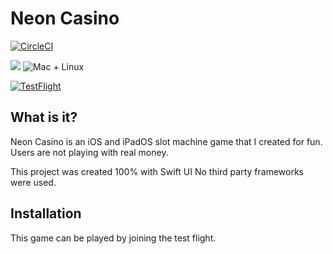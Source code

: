 # Neon Casino

[![CircleCI](https://circleci.com/gh/KelCodesStuff/Neon-Casino.svg?style=shield&circle-token=4d334ff549a0ff07a72acbd9727bc70028b54c77)](https://app.circleci.com/pipelines/github/KelCodesStuff/Neon-Casino)

<img src="https://img.shields.io/badge/Swift-5.8-orange.svg"/>
<img src="https://img.shields.io/badge/Platforms-iOS-brightgreen.svg?style=flat" alt="Mac + Linux"/>

[![TestFlight](https://img.shields.io/badge/Join%20The%20TestFlight-blue)](https://testflight.apple.com/)

## What is it?

Neon Casino is an iOS and iPadOS slot machine game that I created for fun. Users are not playing with real money.

This project was created 100% with Swift UI No third party frameworks were used.

## Installation

This game can be played by joining the test flight.
